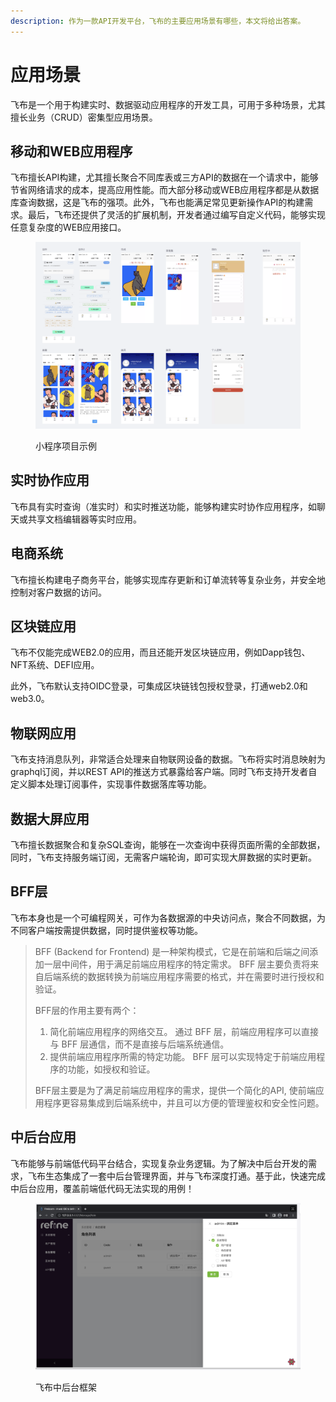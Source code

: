 ```yaml
---
description: 作为一款API开发平台，飞布的主要应用场景有哪些，本文将给出答案。
---
```


# 应用场景

飞布是一个用于构建实时、数据驱动应用程序的开发工具，可用于多种场景，尤其擅长业务（CRUD）密集型应用场景。

## 移动和WEB应用程序

飞布擅长API构建，尤其擅长聚合不同库表或三方API的数据在一个请求中，能够节省网络请求的成本，提高应用性能。而大部分移动或WEB应用程序都是从数据库查询数据，这是飞布的强项。此外，飞布也能满足常见更新操作API的构建需求。最后，飞布还提供了灵活的扩展机制，开发者通过编写自定义代码，能够实现任意复杂度的WEB应用接口。

<figure><img src="../.gitbook/assets/image (15) (1).png" alt=""><figcaption><p>小程序项目示例</p></figcaption></figure>

## 实时协作应用

飞布具有实时查询（准实时）和实时推送功能，能够构建实时协作应用程序，如聊天或共享文档编辑器等实时应用。

## 电商系统

飞布擅长构建电子商务平台，能够实现库存更新和订单流转等复杂业务，并安全地控制对客户数据的访问。

## 区块链应用

飞布不仅能完成WEB2.0的应用，而且还能开发区块链应用，例如Dapp钱包、NFT系统、DEFI应用。

此外，飞布默认支持OIDC登录，可集成区块链钱包授权登录，打通web2.0和web3.0。

## 物联网应用

飞布支持消息队列，非常适合处理来自物联网设备的数据。飞布将实时消息映射为graphql订阅，并以REST API的推送方式暴露给客户端。同时飞布支持开发者自定义脚本处理订阅事件，实现事件数据落库等功能。

## 数据大屏应用

飞布擅长数据聚合和复杂SQL查询，能够在一次查询中获得页面所需的全部数据，同时，飞布支持服务端订阅，无需客户端轮询，即可实现大屏数据的实时更新。

## BFF层

飞布本身也是一个可编程网关，可作为各数据源的中央访问点，聚合不同数据，为不同客户端按需提供数据，同时提供鉴权等功能。

> BFF (Backend for Frontend) 是一种架构模式，它是在前端和后端之间添加一层中间件，用于满足前端应用程序的特定需求。 BFF 层主要负责将来自后端系统的数据转换为前端应用程序需要的格式，并在需要时进行授权和验证。
>
> BFF层的作用主要有两个：
>
> 1. 简化前端应用程序的网络交互。 通过 BFF 层，前端应用程序可以直接与 BFF 层通信，而不是直接与后端系统通信。
> 2. 提供前端应用程序所需的特定功能。 BFF 层可以实现特定于前端应用程序的功能，如授权和验证。
>
> BFF层主要是为了满足前端应用程序的需求，提供一个简化的API, 使前端应用程序更容易集成到后端系统中，并且可以方便的管理鉴权和安全性问题。

## 中后台应用

飞布能够与前端低代码平台结合，实现复杂业务逻辑。为了解决中后台开发的需求，飞布生态集成了一套中后台管理界面，并与飞布深度打通。基于此，快速完成中后台应用，覆盖前端低代码无法实现的用例！

<figure><img src="../.gitbook/assets/image (1) (1) (1) (1) (1).png" alt=""><figcaption><p>飞布中后台框架</p></figcaption></figure>

